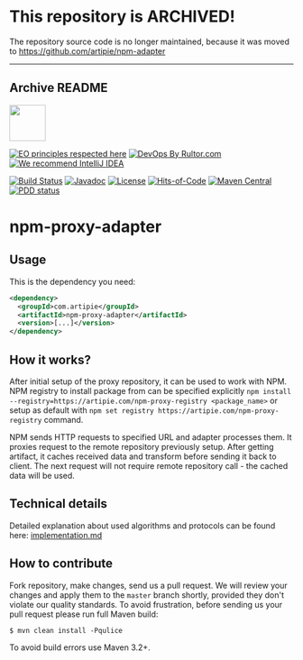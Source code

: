 # This repository is ARCHIVED!

The repository source code is no longer maintained, because it was moved to https://github.com/artipie/npm-adapter 

---

## Archive README

<img src="https://www.artipie.com/logo.svg" width="64px" height="64px"/>

[![EO principles respected here](https://www.elegantobjects.org/badge.svg)](https://www.elegantobjects.org)
[![DevOps By Rultor.com](http://www.rultor.com/b/artipie/npm-proxy-adapter)](http://www.rultor.com/p/artipie/npm-proxy-adapter)
[![We recommend IntelliJ IDEA](https://www.elegantobjects.org/intellij-idea.svg)](https://www.jetbrains.com/idea/)

[![Build Status](https://img.shields.io/travis/artipie/npm-proxy-adapter/master.svg)](https://travis-ci.org/artipie/npm-proxy-adapter)
[![Javadoc](http://www.javadoc.io/badge/com.artipie/npm-proxy-adapter.svg)](http://www.javadoc.io/doc/com.artipie/npm-proxy-adapter)
[![License](https://img.shields.io/badge/license-MIT-green.svg)](https://github.com/artipie/npm-proxy-adapter/blob/master/LICENSE.txt)
[![Hits-of-Code](https://hitsofcode.com/github/artipie/npm-proxy-adapter)](https://hitsofcode.com/view/github/artipie/npm-proxy-adapter)
[![Maven Central](https://img.shields.io/maven-central/v/com.artipie/npm-proxy-adapter.svg)](https://maven-badges.herokuapp.com/maven-central/com.artipie/npm-proxy-adapter)
[![PDD status](http://www.0pdd.com/svg?name=yegor256/npm-files)](http://www.0pdd.com/p?name=yegor256/npm-files)

# npm-proxy-adapter

## Usage
This is the dependency you need:

```xml
<dependency>
  <groupId>com.artipie</groupId>
  <artifactId>npm-proxy-adapter</artifactId>
  <version>[...]</version>
</dependency>
```

## How it works?

After initial setup of the proxy repository, it can be used to work with NPM.
NPM registry to install package from can be specified explicitly 
`npm install --registry=https://artipie.com/npm-proxy-registry <package_name>` or setup 
as default with `npm set registry https://artipie.com/npm-proxy-registry` command. 

NPM sends HTTP requests to specified URL and adapter processes them. It proxies 
request to the remote repository previously setup. After getting artifact, it caches 
received data and transform before sending it back to client. The next request will not 
require remote repository call - the cached data will be used.

## Technical details

Detailed explanation about used algorithms and protocols can be found here: 
[implementation.md](implementation.md) 

## How to contribute

Fork repository, make changes, send us a pull request. We will review
your changes and apply them to the `master` branch shortly, provided
they don't violate our quality standards. To avoid frustration, before
sending us your pull request please run full Maven build:

```
$ mvn clean install -Pqulice
```

To avoid build errors use Maven 3.2+.
